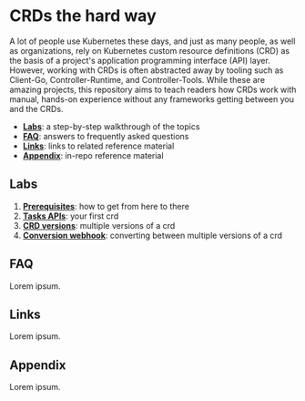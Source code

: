 # CRDs the hard way

A lot of people use Kubernetes these days, and just as many people, as well as organizations, rely on Kubernetes custom resource definitions (CRD) as the basis of a project's application programming interface (API) layer. However, working with CRDs is often abstracted away by tooling such as Client-Go, Controller-Runtime, and Controller-Tools. While these are amazing projects, this repository aims to teach readers how CRDs work with manual, hands-on experience without any frameworks getting between you and the CRDs.

* [**Labs**](#labs): a step-by-step walkthrough of the topics
* [**FAQ**](#FAQ): answers to frequently asked questions
* [**Links**](#links): links to related reference material
* [**Appendix**](#appendix): in-repo reference material


## Labs

1. [**Prerequisites**](./docs/01-prereqs/): how to get from here to there
1. [**Tasks APIs**](./docs/02-tasks-api/): your first crd
1. [**CRD versions**](./docs/03-versions/): multiple versions of a crd
1. [**Conversion webhook**](./docs/04-conversion-webhook/): converting between multiple versions of a crd

## FAQ

Lorem ipsum.

## Links

Lorem ipsum.

## Appendix

Lorem ipsum.

